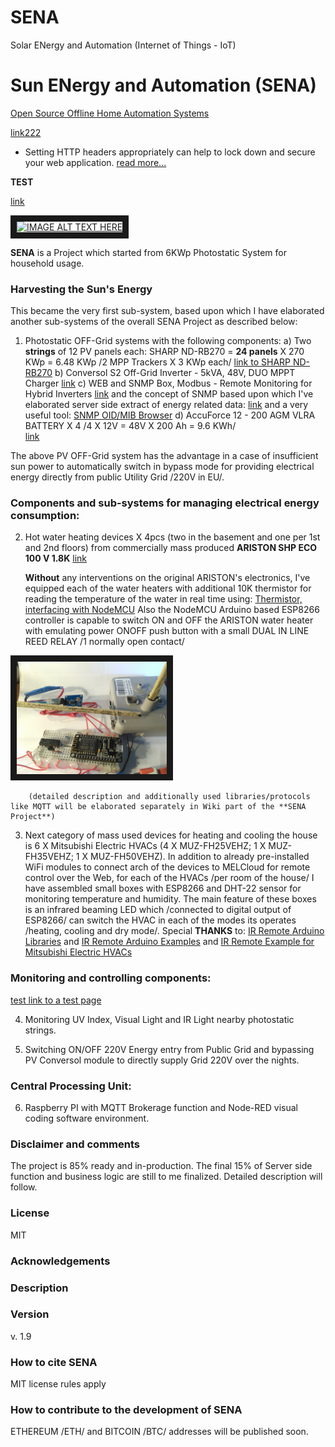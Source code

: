 # SENA
Solar ENergy and Automation (Internet of Things - IoT)

Sun ENergy and Automation (SENA)
================================

[Open Source Offline Home Automation Systems](https://www.dropbox.com/s/vqv9f4tq64pkadt/Comp_Space_2019_SENA.pdf)

[link222](https://www.dropbox.com/s/xrgiy96et31nbw5/index.htm?dl=0)

* Setting HTTP headers appropriately can help to lock down and secure your web application. [read more...](https://github.com/helmetjs/helmet)

**TEST**

[link](https://github.com/bspasso/test)

<a href="http://www.youtube.com/watch?feature=player_embedded&v=YOUTUBE_VIDEO_ID_HERE
" target="_blank"><img src="http://img.youtube.com/vi/YOUTUBE_VIDEO_ID_HERE/0.jpg" 
alt="IMAGE ALT TEXT HERE" width="240" height="180" border="10" /></a>

**SENA** is a Project which started from 6KWp Photostatic System for household usage.

### Harvesting the Sun's Energy 


This became the very first sub-system, based upon which I have elaborated another sub-systems of the overall SENA Project as described below:

1. Photostatic OFF-Grid systems with the following components:
	a) Two **strings** of 12 PV panels each: SHARP ND-RB270 = **24 panels** X 270 KWp = 6.48 KWp /2 MPP Trackers X 3 KWp each/ [link to SHARP ND-RB270](https://www.sharp.co.uk/cps/rde/xchg/gb/hs.xsl/-/html/product-details-solar-modules-2189.htm?product=NDRB270)
	b) Conversol S2 Off-Grid Inverter - 5kVA, 48V, DUO MPPT Charger [link](https://voltaconsolar.com/conversol-5kva-duo-mppt-inverter-charger.html)
	c) WEB and SNMP Box, Modbus - Remote Monitoring for Hybrid Inverters
		[link](https://voltaconsolar.com/solar-products/accessories/webox-modbus-remote-monitoring-hybrid-ongrid-inverters.html) and the concept of SNMP based upon which I've elaborated server side extract of energy related data:
		[link](https://www.dpstele.com/snmp/what-does-oid-network-elements.php) and a very useful tool: 
		[SNMP OID/MIB Browser](http://www.ireasoning.com/downloadmibbrowserfree.php)
	d) AccuForce 12 - 200 AGM VLRA BATTERY X 4 /4 X 12V = 48V X 200 Ah = 9.6 KWh/	
		[link](http://www.systems-sunlight.com/wp-content/uploads/2014/11/accuforce-12v-200ah.pdf)

The above PV OFF-Grid system has the advantage in a case of insufficient sun power to automatically switch in bypass mode for providing electrical energy directly from public Utility Grid /220V in EU/.
	
### Components and sub-systems for managing electrical energy consumption:

2. Hot water heating devices X 4pcs (two in the basement and one per 1st and 2nd floors) from commercially mass produced **ARISTON SHP ECO 100 V 1.8K** [link](http://www.ariston.com/sg/SHAPE_ECO_50-80-100)
		
	**Without** any interventions on the original ARISTON's electronics, I've equipped each of the water heaters with additional 10K thermistor for reading the temperature of the water in real time using: [Thermistor, interfacing with NodeMCU](http://www.electronicwings.com/nodemcu/thermistor-interfacing-with-nodemcu)
	Also the NodeMCU Arduino based ESP8266 controller is capable to switch ON and OFF the ARISTON water heater with emulating power ONOFF push button with a small DUAL IN LINE REED RELAY /1 normally open contact/ 
	
<a href="./images/IMG_20180407_130121.jpg" target="_blank"><img src="./images/IMG_20180407_130121.jpg" 
alt="MY IMAGE TEXT HERE" width="240" height="180" border="10" /></a>

		(detailed description and additionally used libraries/protocols like MQTT will be elaborated separately in Wiki part of the **SENA Project**)

3. Next category of mass used devices for heating and cooling the house is 6 X Mitsubishi Electric HVACs (4 X MUZ-FH25VEHZ; 1 X MUZ-FH35VEHZ; 1 X MUZ-FH50VEHZ).
	In addition to already pre-installed WiFi modules to connect arch of the devices to MELCloud for remote control over the Web, for each of the HVACs /per room of the house/ I have assembled small boxes with ESP8266 and DHT-22 sensor for monitoring temperature and humidity.
	The main feature of these boxes is an infrared beaming LED which /connected to digital output of ESP8266/ can switch the HVAC in each of the modes its operates /heating, cooling and dry mode/. Special **THANKS** to:
		[IR Remote Arduino Libraries](https://www.arduinolibraries.info/libraries/i-rremote-esp8266) and 
		[IR Remote Arduino Examples](https://github.com/markszabo/IRremoteESP8266/tree/master/examples) and
		[IR Remote Example for Mitsubishi Electric HVACs](https://github.com/markszabo/IRremoteESP8266/blob/1f9d0abc3d5494b05d9aaa29439634de1a2dc925/examples/TurnOnMitsubishiAC/TurnOnMitsubishiAC.ino)
		
### Monitoring and controlling components:

[test link to a test page](./pages/README2.md)

4. Monitoring UV Index, Visual Light and IR Light nearby photostatic strings.

5. Switching ON/OFF 220V Energy entry from Public Grid and bypassing PV Conversol module to directly supply Grid 220V over the nights.

### Central Processing Unit:

6. Raspberry PI with MQTT Brokerage function and Node-RED visual coding software environment.

### Disclaimer and comments

The project is 85% ready and in-production. The final 15% of Server side function and business logic are still to me finalized. Detailed description will follow.

### License

MIT 

### Acknowledgements


### Description


### Version

v. 1.9

### How to cite SENA

MIT license rules apply

### How to contribute to the development of SENA

ETHEREUM /ETH/ and BITCOIN /BTC/ addresses will be published soon.

